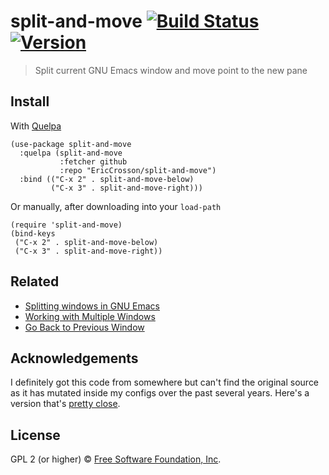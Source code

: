 # split-and-move [![Build Status](https://travis-ci.org/EricCrosson/split-and-move.svg?branch=master)](https://travis-ci.org/EricCrosson/split-and-move) [![Version](https://img.shields.io/github/tag/EricCrosson/split-and-move.svg)](https://github.com/EricCrosson/split-and-move/releases)

> Split current GNU Emacs window and move point to the new pane

## Install

With [Quelpa](https://framagit.org/steckerhalter/quelpa)

``` {.sourceCode .lisp}
(use-package split-and-move
  :quelpa (split-and-move
           :fetcher github
           :repo "EricCrosson/split-and-move")
  :bind (("C-x 2" . split-and-move-below)
         ("C-x 3" . split-and-move-right)))
```

Or manually, after downloading into your `load-path`

``` {.sourceCode .lisp}
(require 'split-and-move)
(bind-keys
 ("C-x 2" . split-and-move-below)
 ("C-x 3" . split-and-move-right))
```

## Related

- [Splitting windows in GNU Emacs](https://www.gnu.org/software/emacs/manual/html_node/emacs/Split-Window.html)
- [Working with Multiple Windows](https://emacshints.wordpress.com/2013/10/18/working-with-multiple-windows/)
- [Go Back to Previous Window](http://emacsredux.com/blog/2013/03/30/go-back-to-previous-window/)

## Acknowledgements

I definitely got this code from somewhere but can't find the original
source as it has mutated inside my configs over the past several
years. Here's a version that's
[pretty close](https://github.com/magnars/.emacs.d/blob/4b9fa80cd3e26d8f802ed07ad6f8c3b5f697b072/defuns/buffer-defuns.el#L37).

## License

GPL 2 (or higher) © [Free Software Foundation, Inc](http://www.fsf.org/about).
